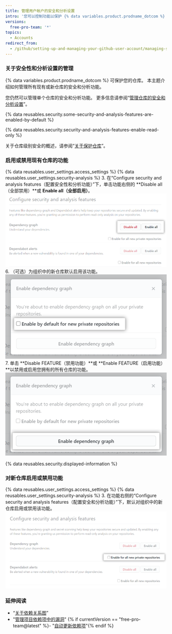 ```yaml
---
title: 管理用户帐户的安全和分析设置
intro: '您可以控制功能以保护 {% data variables.product.prodname_dotcom %} 上项目的安全并分析其中的代码。'
versions:
  free-pro-team: '*'
topics:
  - Accounts
redirect_from:
  - /github/setting-up-and-managing-your-github-user-account/managing-security-and-analysis-settings-for-your-user-account
---
```

### 关于安全性和分析设置的管理

{% data variables.product.prodname_dotcom %} 可保护您的仓库。 本主题介绍如何管理所有现有或新仓库的安全和分析功能。

您仍然可以管理单个仓库的安全和分析功能。 更多信息请参阅“[管理仓库的安全和分析设置](/github/administering-a-repository/managing-security-and-analysis-settings-for-your-repository)”。

{% data reusables.security.some-security-and-analysis-features-are-enabled-by-default %}

{% data reusables.security.security-and-analysis-features-enable-read-only %}

关于仓库级别安全的概述，请参阅“[关于保护仓库](/github/administering-a-repository/about-securing-your-repository)”。

### 启用或禁用现有仓库的功能

{% data reusables.user_settings.access_settings %}
{% data reusables.user_settings.security-analysis %}
3. 在“Configure security and analysis features（配置安全性和分析功能）”下，单击功能右侧的 **Disable all（全部禁用）**或 **Enable all（全部启用）**。 !["Configure security and analysis（配置安全性和分析）"功能的"Enable all（全部启用）"或"Disable all（全部禁用）"按钮](/assets/images/help/settings/security-and-analysis-disable-or-enable-all.png)
6. （可选）为组织中的新仓库默认启用该功能。 ![新仓库的"Enable by default（默认启用）"选项](/assets/images/help/settings/security-and-analysis-enable-by-default-in-modal.png)
7. 单击 **Disable FEATURE（禁用功能）**或 **Enable FEATURE（启用功能）**以禁用或启用您拥有的所有仓库的功能。 ![用于禁用或启用功能的按钮](/assets/images/help/settings/security-and-analysis-enable-dependency-graph.png)

{% data reusables.security.displayed-information %}

### 对新仓库启用或禁用功能

{% data reusables.user_settings.access_settings %}
{% data reusables.user_settings.security-analysis %}
3. 在功能右侧的“Configure security and analysis features（配置安全和分析功能）”下，默认对组织中的新仓库启用或禁用该功能。 ![用于对新仓库启用或禁用功能的复选框](/assets/images/help/settings/security-and-analysis-enable-or-disable-feature-checkbox.png)

### 延伸阅读

- “[关于依赖关系图](/github/visualizing-repository-data-with-graphs/about-the-dependency-graph)”
- "[管理项目依赖项中的漏洞](/github/managing-security-vulnerabilities/managing-vulnerabilities-in-your-projects-dependencies)"
{% if currentVersion == "free-pro-team@latest" %}- "[自动更新依赖项](/github/administering-a-repository/keeping-your-dependencies-updated-automatically)"{% endif %}
